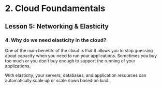 # 2. Cloud Foundamentals 

## Lesson 5: Networking & Elasticity


### 4. Why do we need elasticity in the cloud?


One of the main benefits of the cloud is that it allows you to stop guessing about capacity when you need to run your applications. Sometimes you buy too much or you don't buy enough to support the running of your applications.

With elasticity, your servers, databases, and application resources can automatically scale up or scale down based on load.